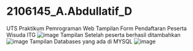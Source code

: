 # 2106145_A.Abdullatif_D
UTS Praktikum Pemrograman Web <tr>
Tampilan Form Pendaftaran Peserta Wisuda ITG <tr>
![image](https://github.com/AAbdullatif16/2106145_A.Abdullatif_D/assets/126971407/8c793277-bd39-4e0e-bfde-d955b203567c) <tr>
Tampilan Setelah peserta berhasil ditambahkan <tr>
![image](https://github.com/AAbdullatif16/2106145_A.Abdullatif_D/assets/126971407/df127d55-5e74-4a5d-816c-4667774c3444) <tr>
Tampilan Databases yang ada di MYSQL <tr>
![image](https://github.com/AAbdullatif16/2106145_A.Abdullatif_D/assets/126971407/a3cdec46-3884-4b8c-9fde-1ef6db93d911) <tr>
